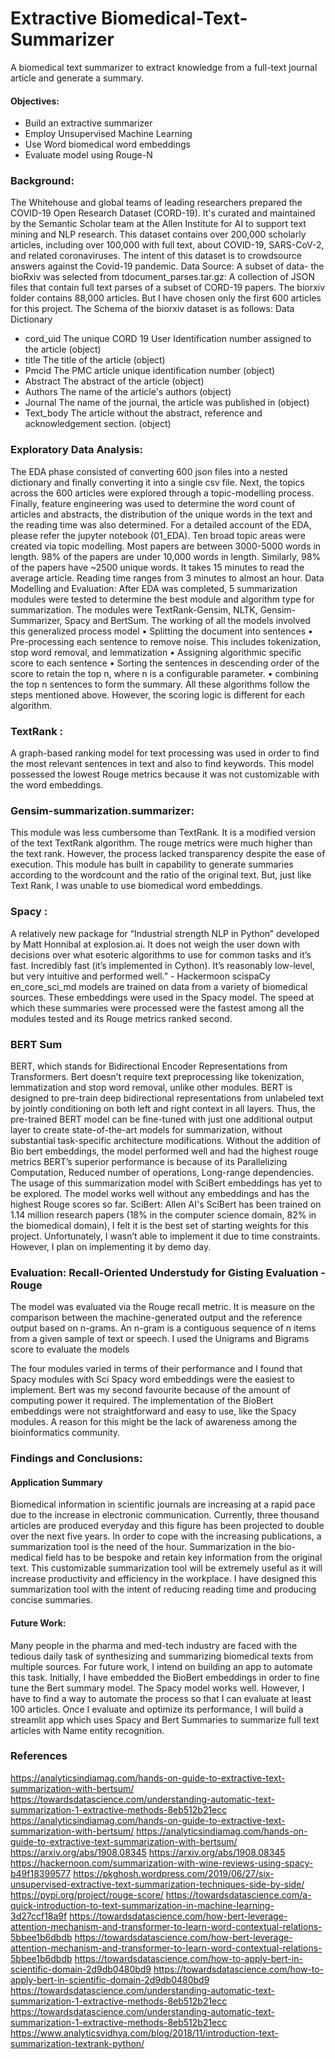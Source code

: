 # Extractive Biomedical-Text-Summarizer
A biomedical text summarizer to extract knowledge from a full-text journal article and generate a summary.

#### Objectives:
- 	Build an extractive summarizer 
- 	Employ Unsupervised Machine Learning
- 	Use Word biomedical word embeddings
- 	Evaluate model using Rouge-N

### Background:
The Whitehouse and global teams of leading researchers prepared the COVID-19 Open Research Dataset (CORD-19). It's curated and maintained by the Semantic Scholar team at the Allen Institute for AI to support text mining and NLP research. This dataset contains over 200,000 scholarly articles, including over 100,000 with full text, about COVID-19, SARS-CoV-2, and related coronaviruses. The intent of this dataset is to crowdsource answers against the Covid-19 pandemic.
Data Source:
A subset of data- the bioRxiv was selected from tdocument_parses.tar.gz: A collection of JSON files that contain full text parses of a subset of CORD-19 papers. The biorxiv folder contains 88,000 articles. But I have chosen only the first 600 articles for this project. The Schema of the biorxiv dataset is as follows:
Data Dictionary
- cord_uid	The unique CORD 19 User Identification number assigned to the article	(object)
- title	The title of the article	(object)
- Pmcid	The PMC article unique identification number	(object)
- Abstract	The abstract of the article	(object)
- Authors	The name of the article's authors	(object)
- Journal	The name of the journal, the article was published in	(object)
- Text_body	The article without the abstract, reference and acknowledgement section.	(object)

### Exploratory Data Analysis:
The EDA phase consisted of converting 600 json files into a nested dictionary and finally converting it into a single csv file. Next, the topics across the 600 articles were explored through a topic-modelling process. Finally, feature engineering was used to determine the word count of articles and abstracts, the distribution of the unique words in the text and the reading time was also determined. For a detailed account of the EDA, please refer the jupyter notebook (01_EDA).
Ten broad topic areas were created via topic modelling. Most papers are between 3000-5000 words in length. 98% of the papers are under 10,000 words in length. Similarly, 98% of the papers have ~2500 unique words. It takes 15 minutes to read the average article. Reading time ranges from 3 minutes to almost an hour. 
Data Modelling and Evaluation:
After EDA was completed, 5 summarization modules were tested to determine the best module and algorithm type for summarization. The modules were TextRank-Gensim, NLTK, Gensim-Summarizer, Spacy and BertSum. The working of all the models involved this generalized process model 
•	Splitting the document into sentences
•	Pre-processing each sentence to remove noise. This includes tokenization, stop word removal, and lemmatization
•	Assigning algorithmic specific score to each sentence
•	Sorting the sentences in descending order of the score to retain the top n, where n is a configurable parameter.
•	combining the top n sentences to form the summary. All these algorithms follow the steps mentioned above. However, the scoring logic is different for each algorithm.
### TextRank :
A graph-based ranking model for text processing was used in order to find the most relevant sentences in text and also to find keywords. This model possessed the lowest Rouge metrics because it was not customizable with the word embeddings. 
### Gensim-summarization.summarizer: 
This module was less cumbersome than TextRank. It is a modified version of the text TextRank algorithm. The rouge metrics were much higher than the text rank. However, the process lacked transparency despite the ease of execution. This module has built in capability to generate summaries according to the wordcount and the ratio of the original text. But, just like Text Rank, I was unable to use biomedical word embeddings.
### Spacy : 
A relatively new package for “Industrial strength NLP in Python” developed by Matt Honnibal at explosion.ai. It does not weigh the user down with decisions over what esoteric algorithms to use for common tasks and it’s fast. Incredibly fast (it’s implemented in Cython). It’s reasonably low-level, but very intuitive and performed well.” - Hackermoon
scispaCy en_core_sci_md models are trained on data from a variety of biomedical sources. These embeddings were used in the Spacy model. The speed at which these summaries were processed were the fastest among all the modules tested and its Rouge metrics ranked second. 
### BERT Sum
BERT, which stands for Bidirectional Encoder Representations from Transformers. Bert doesn’t require text preprocessing like tokenization, lemmatization and stop word removal, unlike other modules. BERT is designed to pre-train deep bidirectional representations from unlabeled text by jointly conditioning on both left and right context in all layers. Thus, the pre-trained BERT model can be fine-tuned with just one additional output layer to create state-of-the-art models for summarization, without substantial task-specific architecture modifications. Without the addition of Bio bert embeddings, the model performed well and had the highest rouge metrics BERT’s superior performance is because of its Parallelizing Computation, Reduced number of operations, Long-range dependencies. The usage of this summarization model with SciBert embeddings has yet to be explored. The model works well without any embeddings and has the highest Rouge scores so far. 
SciBert: Allen AI's SciBert has been trained on 1.14 million research papers (18% in the computer science domain, 82% in the biomedical domain), I felt it is the best set of starting weights for this project. Unfortunately, I wasn’t able to implement it due to time constraints. However, I plan on implementing it by demo day.
### Evaluation: Recall-Oriented Understudy for Gisting Evaluation -Rouge
The model was evaluated via the Rouge recall metric. It is measure on the comparison between the machine-generated output and the reference output based on n-grams. An n-gram is a contiguous sequence of n items from a given sample of text or speech. I used the Unigrams and Bigrams score to evaluate the models

The four modules varied in terms of their performance and I found that Spacy modules with Sci Spacy word embeddings were the easiest to implement. Bert was my second favourite because of the amount of computing power it required. The implementation of the BioBert embeddings were not straightforward and easy to use, like the Spacy modules. A reason for this might be the lack of awareness among the bioinformatics community. 

### Findings and Conclusions:
#### Application Summary
Biomedical information in scientific journals are increasing at a rapid pace due to the increase in electronic communication. Currently, three thousand articles are produced everyday and this figure has been projected to double over the next five years. In order to cope with the increasing publications, a summarization tool is the need of the hour. Summarization in the bio-medical field has to be bespoke and retain key information from the original text. This customizable summarization tool will be extremely useful as it will increase productivity and efficiency in the workplace. I have designed this summarization tool with the intent of reducing reading time and producing concise summaries.
#### Future Work:
Many people in the pharma and med-tech industry are faced with the tedious daily task of synthesizing and summarizing biomedical texts from multiple sources. For future work, I intend on building an app to automate this task. Initially, I have embedded the BioBert embeddings in order to fine tune the Bert summary model. The Spacy model works well. However, I have to find a way to automate the process so that I can evaluate at least 100 articles. Once I evaluate and optimize its performance, I will build a streamlit app which uses Spacy and Bert Summaries to summarize full text articles with Name entity recognition. 

### References
https://analyticsindiamag.com/hands-on-guide-to-extractive-text-summarization-with-bertsum/
https://towardsdatascience.com/understanding-automatic-text-summarization-1-extractive-methods-8eb512b21ecc
https://analyticsindiamag.com/hands-on-guide-to-extractive-text-summarization-with-bertsum/
https://analyticsindiamag.com/hands-on-guide-to-extractive-text-summarization-with-bertsum/
https://arxiv.org/abs/1908.08345
https://arxiv.org/abs/1908.08345
https://hackernoon.com/summarization-with-wine-reviews-using-spacy-b49f18399577
https://pkghosh.wordpress.com/2019/06/27/six-unsupervised-extractive-text-summarization-techniques-side-by-side/
https://pypi.org/project/rouge-score/
https://towardsdatascience.com/a-quick-introduction-to-text-summarization-in-machine-learning-3d27ccf18a9f
https://towardsdatascience.com/how-bert-leverage-attention-mechanism-and-transformer-to-learn-word-contextual-relations-5bbee1b6dbdb
https://towardsdatascience.com/how-bert-leverage-attention-mechanism-and-transformer-to-learn-word-contextual-relations-5bbee1b6dbdb
https://towardsdatascience.com/how-to-apply-bert-in-scientific-domain-2d9db0480bd9
https://towardsdatascience.com/how-to-apply-bert-in-scientific-domain-2d9db0480bd9
https://towardsdatascience.com/understanding-automatic-text-summarization-1-extractive-methods-8eb512b21ecc
https://towardsdatascience.com/understanding-automatic-text-summarization-1-extractive-methods-8eb512b21ecc
https://www.analyticsvidhya.com/blog/2018/11/introduction-text-summarization-textrank-python/


